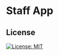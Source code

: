 # Staff App

## License
[![License: MIT](https://img.shields.io/badge/License-MIT-yellow.svg)](https://github.com/juancaricodev/staff/blob/master/LICENSE)

